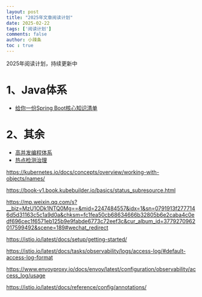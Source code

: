 ```yaml
---
layout: post
title: "2025年文章阅读计划"
date: 2025-02-22
tags: ['阅读计划']
comments: false
author: 小辣条
toc : true
---
```

2025年阅读计划，持续更新中
<!-- more -->

# 1、Java体系
- [给你一份Spring Boot核心知识清单](https://zhuanlan.zhihu.com/p/78104880)

# 2、其余
- [高并发编程体系](https://mp.weixin.qq.com/s/LomMztIlXCUASWi0nEsXvA)
- [热点检测治理](https://mp.weixin.qq.com/s/C8CI-1DDiQ4BC_LaMaeDBg)

https://kubernetes.io/docs/concepts/overview/working-with-objects/names/


https://book-v1.book.kubebuilder.io/basics/status_subresource.html


https://mp.weixin.qq.com/s?__biz=MzU1ODk1NTQ0Mg==&mid=2247484557&idx=1&sn=0791913f2777146d5d31163c5c1a9d0a&chksm=fc1fea50cb68634666b32805b6e2caba4c0edf696cec1f6571eb125b9e9fabde6773c72eef3c&cur_album_id=3779270962017599492&scene=189#wechat_redirect

https://istio.io/latest/docs/setup/getting-started/

https://istio.io/latest/docs/tasks/observability/logs/access-log/#default-access-log-format

https://www.envoyproxy.io/docs/envoy/latest/configuration/observability/access_log/usage

https://istio.io/latest/docs/reference/config/annotations/